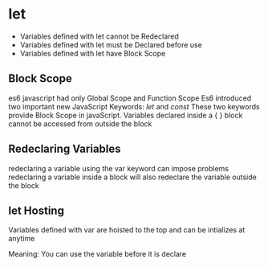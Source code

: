 # let 

* Variables defined with let cannot be Redeclared
* Variables defined with let must be Declared before use
* Variables defined with let have Block Scope


## Block Scope

es6 javascript had only Global Scope and Function Scope
Es6 introduced two important new JavaScript Keywords: *let* and *const*
These two keywords provide Block Scope in javaScript.
Variables declared inside a { } block cannot be accessed from outside the block

## Redeclaring Variables

redeclaring a  variable using the var keyword can impose problems
redeclaring a variable inside a block will also redeclare the variable outside the block

## let Hosting

Variables defined with var are hoisted to the top and can be intializes at anytime

Meaning: You can use the variable before it is declare